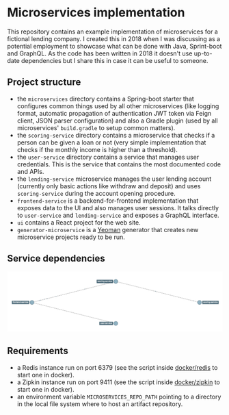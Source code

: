 # Microservices implementation

This repository contains an example implementation of microservices for a fictional lending company.
I created this in 2018 when I was discussing as a potential employment to showcase what can be done with Java, Sprint-boot and GraphQL.
As the code has been written in 2018 it doesn't use up-to-date dependencies but I share this in case it can be useful to someone.

## Project structure

- the `microservices` directory contains a Spring-boot starter that configures common things used by all other microservices (like logging format, automatic propagation of authentication JWT token via Feign client, JSON parser configuration) and also a Gradle plugin (used by all microservices' `build.gradle` to setup common matters).
- the `scoring-service` directory contains a microservice that checks if a person can be given a loan or not (very simple implementation that checks if the monthly income is higher than a threshold).
- the `user-service` directory contains a service that manages user credentials. This is the service that contains the most documented code and APIs.
- the `lending-service` microservice manages the user lending account (currently only basic actions like withdraw and deposit) and uses `scoring-service` during the account opening procedure.
- `frontend-service` is a backend-for-frontend implementation that exposes data to the UI and also manages user sessions. It talks directly to `user-service` and `lending-service` and exposes a GraphQL interface.
- `ui` contains a React project for the web site.
- `generator-microservice` is a [Yeoman](http://yeoman.io) generator that creates new microservice projects ready to be run.

## Service dependencies

![dependency diagram](docs/dependencies.png)

## Requirements

- a Redis instance run on port 6379 (see the script inside [docker/redis](docker/redis) to start one in docker).
- a Zipkin instance run on port 9411 (see the script inside [docker/zipkin](docker/zipkin) to start one in docker).
- an environment variable `MICROSERVICES_REPO_PATH` pointing to a directory in the local file system where to host an artifact repository.
